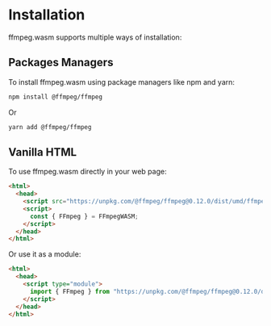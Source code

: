 # Installation

ffmpeg.wasm supports multiple ways of installation:

## Packages Managers

To install ffmpeg.wasm using package managers like npm and yarn:

```bash
npm install @ffmpeg/ffmpeg
```

Or

```bash
yarn add @ffmpeg/ffmpeg
```

## Vanilla HTML

To use ffmpeg.wasm directly in your web page:

```html
<html>
  <head>
    <script src="https://unpkg.com/@ffmpeg/ffmpeg@0.12.0/dist/umd/ffmpeg.js"></script>
    <script>
      const { FFmpeg } = FFmpegWASM;
    </script>
  </head>
</html>
```

Or use it as a module:

```html
<html>
  <head>
    <script type="module">
      import { FFmpeg } from "https://unpkg.com/@ffmpeg/ffmpeg@0.12.0/dist/esm/ffmpeg.js";
    </script>
  </head>
</html>
```
